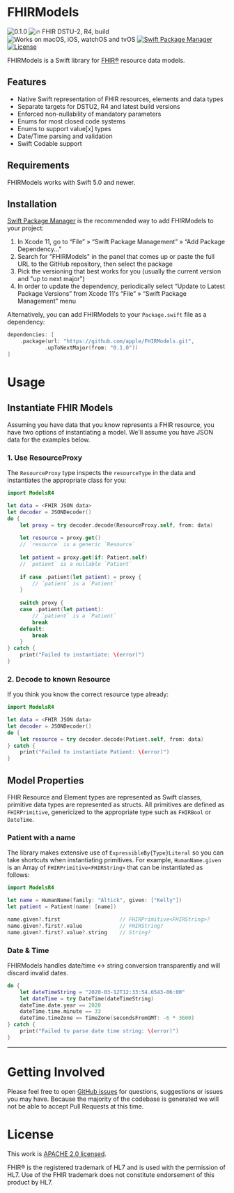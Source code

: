 FHIRModels
==========

![0.1.0](https://img.shields.io/badge/Latest-0.1.0-blueviolet.svg?style=flat) ![🔥 FHIR DSTU-2, R4, build](https://img.shields.io/badge/🔥_FHIR-DSTU2_•%20R4_•%20β4.4-orange.svg?style=flat) ![Works on macOS, iOS, watchOS and tvOS](https://img.shields.io/badge/Platform-macOS_•%20iOS_•%20watchOS_•%20tvOS-blue.svg?style=flat) [![Swift Package Manager](https://img.shields.io/badge/SPM-compatible-brightgreen.svg?style=flat)][spm] [![License](https://img.shields.io/badge/License-APACHE_2.0-lightgrey.svg?style=flat)](#license)

FHIRModels is a Swift library for [FHIR®][fhir] resource data models.

## Features

- Native Swift representation of FHIR resources, elements and data types
- Separate targets for DSTU2, R4 and latest build versions
- Enforced non-nullability of mandatory parameters
- Enums for most closed code systems
- Enums to support value[x] types
- Date/Time parsing and validation
- Swift Codable support

## Requirements

FHIRModels works with Swift 5.0 and newer.

## Installation

[Swift Package Manager][spm] is the recommended way to add FHIRModels to your project:

1. In Xcode 11, go to “File” » “Swift Package Management” » “Add Package Dependency...”
2. Search for "FHIRModels" in the panel that comes up or paste the full URL to the GitHub repository, then select the package
3. Pick the versioning that best works for you (usually the current version and "up to next major")
4. In order to update the dependency, periodically select “Update to Latest Package Versions” from Xcode 11's “File” » “Swift Package Management” menu

Alternatively, you can add FHIRModels to your `Package.swift` file as a dependency:

```swift
dependencies: [
    .package(url: "https://github.com/apple/FHIRModels.git",
            .upToNextMajor(from: "0.1.0"))
]
```

Usage
=====

## Instantiate FHIR Models

Assuming you have data that you know represents a FHIR resource, you have two options of instantiating a model. We'll assume you have JSON data for the examples below.

### 1. Use ResourceProxy

The `ResourceProxy` type inspects the `resourceType` in the data and instantiates the appropriate class for you:

```swift
import ModelsR4

let data = <FHIR JSON data>
let decoder = JSONDecoder()
do {
    let proxy = try decoder.decode(ResourceProxy.self, from: data)
    
    let resource = proxy.get()
    // `resource` is a generic `Resource`
    
    let patient = proxy.get(if: Patient.self)
    // `patient` is a nullable `Patient`
    
    if case .patient(let patient) = proxy {
        // `patient` is a `Patient`
    }
    
    switch proxy {
    case .patient(let patient):
        // `patient` is a `Patient`
        break
    default:
        break
    }
} catch {
    print("Failed to instantiate: \(error)")
}
```

### 2. Decode to known Resource

If you think you know the correct resource type already:

```swift
import ModelsR4

let data = <FHIR JSON data>
let decoder = JSONDecoder()
do {
    let resource = try decoder.decode(Patient.self, from: data)
} catch {
    print("Failed to instantiate Patient: \(error)")
}
```

## Model Properties

FHIR Resource and Element types are represented as Swift classes,
primitive data types are represented as structs.
All primitives are defined as `FHIRPrimitive`,
genericized to the appropriate type such as `FHIRBool` or `DateTime`.

### Patient with a name

The library makes extensive use of `ExpressibleBy{Type}Literal` so you can take shortcuts when instantiating primitives.
For example, `HumanName.given` is an Array of `FHIRPrimitive<FHIRString>` that can be instantiated as follows:

```swift
import ModelsR4

let name = HumanName(family: "Altick", given: ["Kelly"])
let patient = Patient(name: [name])

name.given?.first                   // FHIRPrimitive<FHIRString>?
name.given?.first?.value            // FHIRString?
name.given?.first?.value?.string    // String?
```

### Date & Time

FHIRModels handles date/time ↔︎ string conversion transparently and will discard invalid dates.

```swift
do {
    let dateTimeString = "2020-03-12T12:33:54.6543-06:00"
    let dateTime = try DateTime(dateTimeString)
    dateTime.date.year == 2020
    dateTime.time.minute == 33
    dateTime.timeZone == TimeZone(secondsFromGMT: -6 * 3600)
} catch {
    print("Failed to parse date time string: \(error)")
}
```

---

Getting Involved
================

Please feel free to open [GitHub issues][issues] for questions, suggestions or issues you may have.
Because the majority of the codebase is generated we will not be able to accept Pull Requests at this time.

License
=======

This work is [APACHE 2.0 licensed](./LICENSE).

FHIR® is the registered trademark of HL7 and is used with the permission of HL7. Use of the FHIR trademark does not constitute endorsement of this product by HL7.

[fhir]: https://hl7.org/fhir
[issues]: https://github.com/apple/FHIRModels/issues
[spm]: https://github.com/apple/swift-package-manager
